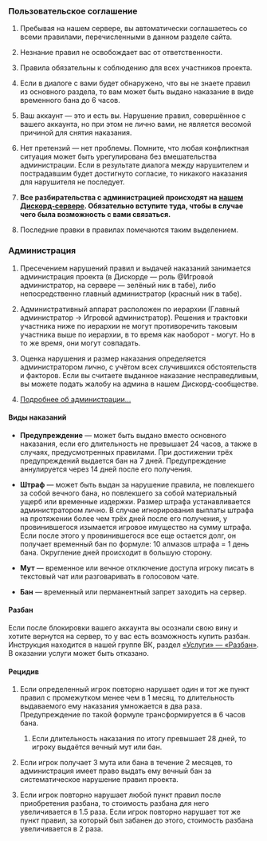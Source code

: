 ### Пользовательское соглашение

1. Пребывая на нашем сервере, вы автоматически соглашаетесь со всеми правилами, перечисленными в данном разделе сайта.

2. Незнание правил не освобождает вас от ответственности.

3. Правила обязательны к соблюдению для всех участников проекта.

4. Если в диалоге с вами будет обнаружено, что вы не знаете правил из основного раздела, то вам может быть выдано наказание в виде временного бана до 6 часов.

5. Ваш аккаунт — это и есть вы. Нарушение правил, совершённое с вашего аккаунта, но при этом не лично вами, не является весомой причиной для снятия наказания.

6. Нет претензий — нет проблемы. Помните, что любая конфликтная ситуация может быть урегулирована без вмешательства администрации. Если в результате диалога между нарушителем и пострадавшим будет достигнуто согласие, то никакого наказания для нарушителя не последует.

7. **Все разбирательства с администрацией происходят на [нашем Дискорд-сервере](https://discord.com/invite/MPfPsXabjK). Обязательно вступите туда, чтобы в случае чего была возможность с вами связаться.**

8. Последние правки в правилах помечаются <new>таким выделением.</new>

### Администрация

1. Пресечением нарушений правил и выдачей наказаний занимается администрация проекта (в Дискорде — роль <span class = "discord-role green">@Игровой администратор</span>, на сервере — зелёный ник в табе), либо непосредственно главный администратор (красный ник в табе).

2. Административный аппарат расположен по иерархии (Главный администратор -> Игровой администратор). Решения и трактовки участника ниже по иерархии не могут противоречить таковым участника выше по иерархии, в то время как наоборот - могут. Но в то же время, они могут совпадать.

3. Оценка нарушения и размер наказания определяется администратором лично, с учётом всех случившихся обстоятельств и факторов. Если вы считаете выданное наказание несправедливым, вы можете подать жалобу на админа в нашем Дискорд-сообществе.

4. [Подробнее об администрации...]((/rules/admin))

#### Виды наказаний

- **Предупреждение** — может быть выдано вместо основного наказания, если его длительность не превышает 24 часов, а также в случаях, предусмотренных правилами. При достижении трёх предупреждений выдается бан на 7 дней. Предупреждение аннулируется через 14 дней после его получения.

- **Штраф** — может быть выдан за нарушение правила, не повлекшего за собой вечного бана, но повлекшего за собой <new>материальный</new> ущерб или временные издержки. Размер штрафа устанавливается администратором лично. В случае игнорирования выплаты штрафа на протяжении более чем трёх дней после его получения, у провинившегося изымается игровое имущество на сумму штрафа. Если после этого у провинившегося все еще остается долг, он получает временный бан по формуле: 10 алмазов штрафа = 1 день бана. Округление дней происходит в большую сторону.

- **Мут** — временное или вечное отключение доступа игроку писать в текстовый чат или разговаривать в голосовом чате.

- **Бан** — временный или перманентный запрет заходить на сервер.

#### Разбан

Если после блокировки вашего аккаунта вы осознали свою вину и хотите вернутся на сервер, то у вас есть возможность купить разбан. Инструкция находится в нашей группе ВК, раздел [«Услуги» — «Разбан»](https://vk.com/market/product/razban-201145305-9691853). В оказании услуги может быть отказано.

#### Рецидив

1. Если определенный игрок повторно нарушает один и тот же пункт правил с промежутком менее чем в 1 месяц, то длительность выдаваемого ему наказания умножается в два раза. Предупреждение по такой формуле трансформируется в 6 часов бана.

    1. Если длительность наказания по итогу превышает 28 дней, то игроку выдаётся вечный мут или бан.

2. Если игрок получает 3 мута или бана в течение 2 месяцев, то администрация имеет право выдать ему вечный бан за систематическое нарушение правил проекта.

3. Если игрок повторно нарушает любой пункт правил после приобретения разбана, то стоимость разбана для него увеличивается в 1.5 раза. Если игрок повторно нарушает тот же пункт правил, за который был забанен до этого, стоимость разбана увеличивается в 2 раза.
